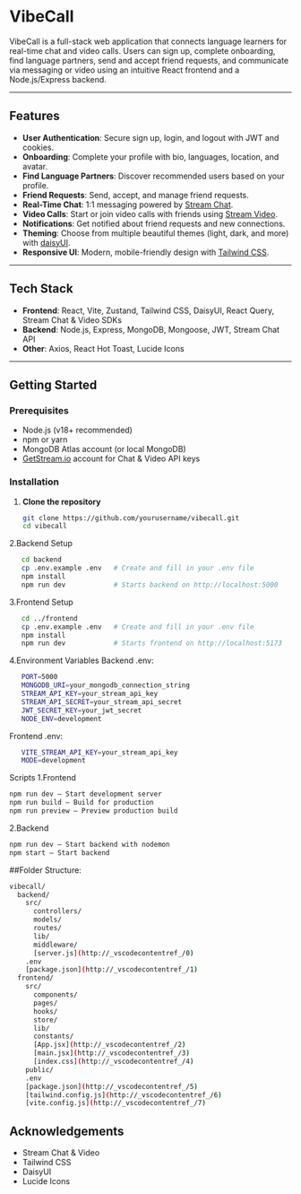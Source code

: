 # VibeCall

VibeCall is a full-stack web application that connects language learners for real-time chat and video calls. Users can sign up, complete onboarding, find language partners, send and accept friend requests, and communicate via messaging or video using an intuitive React frontend and a Node.js/Express backend.

---

## Features

- **User Authentication**: Secure sign up, login, and logout with JWT and cookies.
- **Onboarding**: Complete your profile with bio, languages, location, and avatar.
- **Find Language Partners**: Discover recommended users based on your profile.
- **Friend Requests**: Send, accept, and manage friend requests.
- **Real-Time Chat**: 1:1 messaging powered by [Stream Chat](https://getstream.io/chat/).
- **Video Calls**: Start or join video calls with friends using [Stream Video](https://getstream.io/video/).
- **Notifications**: Get notified about friend requests and new connections.
- **Theming**: Choose from multiple beautiful themes (light, dark, and more) with [daisyUI](https://daisyui.com/).
- **Responsive UI**: Modern, mobile-friendly design with [Tailwind CSS](https://tailwindcss.com/).

---

## Tech Stack

- **Frontend**: React, Vite, Zustand, Tailwind CSS, DaisyUI, React Query, Stream Chat & Video SDKs
- **Backend**: Node.js, Express, MongoDB, Mongoose, JWT, Stream Chat API
- **Other**: Axios, React Hot Toast, Lucide Icons

---

## Getting Started

### Prerequisites

- Node.js (v18+ recommended)
- npm or yarn
- MongoDB Atlas account (or local MongoDB)
- [GetStream.io](https://getstream.io/) account for Chat & Video API keys

### Installation

1. **Clone the repository**
   ```sh
   git clone https://github.com/yourusername/vibecall.git
   cd vibecall
   ```
2.Backend Setup
 ```sh
    cd backend
    cp .env.example .env   # Create and fill in your .env file
    npm install
    npm run dev            # Starts backend on http://localhost:5000
   ```
3.Frontend Setup
 ```sh
    cd ../frontend
    cp .env.example .env   # Create and fill in your .env file
    npm install
    npm run dev            # Starts frontend on http://localhost:5173
   ```
4.Environment Variables
 Backend .env:
 ```sh
    PORT=5000
    MONGODB_URI=your_mongodb_connection_string
    STREAM_API_KEY=your_stream_api_key
    STREAM_API_SECRET=your_stream_api_secret
    JWT_SECRET_KEY=your_jwt_secret
    NODE_ENV=development
   ```
Frontend .env:
```sh
   VITE_STREAM_API_KEY=your_stream_api_key
   MODE=development
```



Scripts
1.Frontend
```sh
npm run dev – Start development server
npm run build – Build for production
npm run preview – Preview production build
```
2.Backend
```sh
npm run dev – Start backend with nodemon
npm start – Start backend
```
##Folder Structure:
```sh
vibecall/
  backend/
    src/
      controllers/
      models/
      routes/
      lib/
      middleware/
      [server.js](http://_vscodecontentref_/0)
    .env
    [package.json](http://_vscodecontentref_/1)
  frontend/
    src/
      components/
      pages/
      hooks/
      store/
      lib/
      constants/
      [App.jsx](http://_vscodecontentref_/2)
      [main.jsx](http://_vscodecontentref_/3)
      [index.css](http://_vscodecontentref_/4)
    public/
    .env
    [package.json](http://_vscodecontentref_/5)
    [tailwind.config.js](http://_vscodecontentref_/6)
    [vite.config.js](http://_vscodecontentref_/7)
```

## Acknowledgements
- Stream Chat & Video
- Tailwind CSS
- DaisyUI
- Lucide Icons
